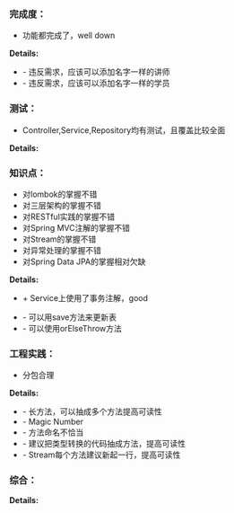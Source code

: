 ### 完成度：
* 功能都完成了，well down

__Details:__

- \- 违反需求，应该可以添加名字一样的讲师
- \- 违反需求，应该可以添加名字一样的学员

### 测试：
* Controller,Service,Repository均有测试，且覆盖比较全面

__Details:__



### 知识点：
* 对lombok的掌握不错
* 对三层架构的掌握不错
* 对RESTful实践的掌握不错
* 对Spring MVC注解的掌握不错
* 对Stream的掌握不错
* 对异常处理的掌握不错
* 对Spring Data JPA的掌握相对欠缺

__Details:__
+ \+ Service上使用了事务注解，good
- \- 可以用save方法来更新表
- \- 可以使用orElseThrow方法

### 工程实践：
* 分包合理

__Details:__

- \- 长方法，可以抽成多个方法提高可读性
- \- Magic Number
- \- 方法命名不恰当
- \- 建议把类型转换的代码抽成方法，提高可读性
- \- Stream每个方法建议新起一行，提高可读性

### 综合：


__Details:__



